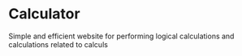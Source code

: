 # Calculator
Simple and efficient website for performing logical calculations and calculations related to calculs
